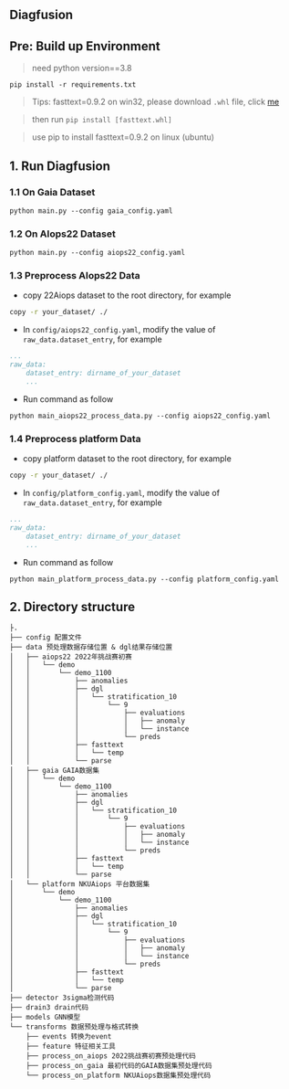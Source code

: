 ## Diagfusion

## Pre: Build up Environment

> need python version==3.8

```
pip install -r requirements.txt
```

> Tips: fasttext=0.9.2 on win32, please download `.whl` file, click [me](https://www.lfd.uci.edu/~gohlke/pythonlibs/#fasttext)

> then run `pip install [fasttext.whl]`

> use pip to install fasttext=0.9.2 on linux (ubuntu)
## 1. Run Diagfusion

### 1.1 On Gaia Dataset

```shell
python main.py --config gaia_config.yaml

```

### 1.2 On AIops22 Dataset

```shell
python main.py --config aiops22_config.yaml

```

### 1.3 Preprocess AIops22 Data
+ copy 22Aiops dataset to the root directory, for example
```bash
copy -r your_dataset/ ./
```
+ In `config/aiops22_config.yaml`, modify the value of `raw_data.dataset_entry`, for example
```yaml
...
raw_data:
    dataset_entry: dirname_of_your_dataset
    ...
```
+ Run command as follow
```shell
python main_aiops22_process_data.py --config aiops22_config.yaml
```
### 1.4 Preprocess platform Data
+ copy platform dataset to the root directory, for example
```bash
copy -r your_dataset/ ./
```
+ In `config/platform_config.yaml`, modify the value of `raw_data.dataset_entry`, for example
```yaml
...
raw_data:
    dataset_entry: dirname_of_your_dataset
    ...
```
+ Run command as follow
```shell
python main_platform_process_data.py --config platform_config.yaml
```

## 2. Directory structure
```
├.
├── config 配置文件
├── data 预处理数据存储位置 & dgl结果存储位置
│   ├── aiops22 2022年挑战赛初赛
│   │   └── demo
│   │       └── demo_1100
│   │           ├── anomalies
│   │           ├── dgl
│   │           │   └── stratification_10
│   │           │       └── 9
│   │           │           ├── evaluations
│   │           │           │   ├── anomaly
│   │           │           │   └── instance
│   │           │           └── preds
│   │           ├── fasttext
│   │           │   └── temp
│   │           └── parse
│   ├── gaia GAIA数据集
│   │   └── demo
│   │       └── demo_1100
│   │           ├── anomalies
│   │           ├── dgl
│   │           │   └── stratification_10
│   │           │       └── 9
│   │           │           ├── evaluations
│   │           │           │   ├── anomaly
│   │           │           │   └── instance
│   │           │           └── preds
│   │           ├── fasttext
│   │           │   └── temp
│   │           └── parse
│   └── platform NKUAiops 平台数据集
│       └── demo
│           └── demo_1100
│               ├── anomalies
│               ├── dgl
│               │   └── stratification_10
│               │       └── 9
│               │           ├── evaluations
│               │           │   ├── anomaly
│               │           │   └── instance
│               │           └── preds
│               ├── fasttext
│               │   └── temp
│               └── parse
├── detector 3sigma检测代码
├── drain3 drain代码
├── models GNN模型
└── transforms 数据预处理与格式转换
    ├── events 转换为event
    ├── feature 特征相关工具
    ├── process_on_aiops 2022挑战赛初赛预处理代码
    ├── process_on_gaia 最初代码的GAIA数据集预处理代码
    └── process_on_platform NKUAiops数据集预处理代码
```

